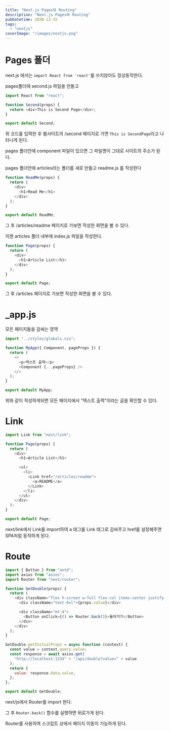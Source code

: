 ```yaml
---
title: "Next.js Pages와 Routing"
description: "Next.js Pages와 Routing"
pubDatetime: 2020-12-15
tags:
  - "nextjs"
coverImage: "/images/nextjs.png"
---
```


# Pages 폴더

next.js 에서는 `import React from 'react'`를 쓰지않아도 정상동작한다.

pages폴더에 second.js 파일을 만들고

```js
import React from "react";

function Second(props) {
  return <div>This is Second Page</div>;
}

export default Second;
```

위 코드를 입력한 후 웹사이트의 /second 페이지로 가면 `This is SecondPage`라고 나타나게 된다.

pages 폴더안에 component 파일이 있으면 그 파일명이 그대로 사이트의 주소가 된다.

pages 폴더안에 articles라는 폴더를 새로 만들고 readme.js 를 작성한다

```js
function ReadMe(props) {
  return (
    <div>
      <h1>Read Me</h1>
    </div>
  );
}

export default ReadMe;
```

그 후 /articles/readme 페이지로 가보면 작성한 화면을 볼 수 있다.

이젠 articles 폴더 내부에 index.js 파일을 작성한다.

```js
function Page(props) {
  return (
    <div>
      <h1>Article List</h1>
    </div>
  );
}

export default Page;
```

그 후 /articles 페이지로 가보면 작성한 화면을 볼 수 있다.

# \_app.js

모든 페이지들을 감싸는 영역

```js
import "../styles/globals.css";

function MyApp({ Component, pageProps }) {
  return (
    <>
      <p>텍스트 출력</p>
      <Component {...pageProps} />
    </>
  );
}

export default MyApp;
```

위와 같이 작성하게되면 모든 페이지에서 "텍스트 출력"이라는 글을 확인할 수 있다.

# Link

```js
import Link from "next/link";

function Page(props) {
  return (
    <div>
      <h1>Article List</h1>

      <ul>
        <li>
          <Link href="/articles/readme">
            <a>README</a>
          </Link>
        </li>
      </ul>
    </div>
  );
}

export default Page;
```

next/link에서 Link를 import하여 a 태그를 Link 태그로 감싸주고 href를 설정해주면 SPA처럼 동작하게 된다.

# Route

```js
import { Button } from "antd";
import axios from "axios";
import Router from "next/router";

function GetDouble(props) {
  return (
    <div className="flex h-screen w-full flex-col items-center justify-center">
      <div className="text-6xl">{props.value}</div>

      <div className="mt-4">
        <Button onClick={() => Router.back()}>돌아가기</Button>
      </div>
    </div>
  );
}

GetDouble.getInitialProps = async function (context) {
  const value = context.query.value;
  const response = await axios.get(
    "http://localhost:1234" + "/api/double?value=" + value
  );
  return {
    value: response.data.value,
  };
};

export default GetDouble;
```

next/js에서 Router를 import 한다.

그 후 `Router.back()` 함수를 실행하면 뒤로가게 된다.

Router를 사용하여 스크립트 상에서 페이지 이동이 가능하게 된다.
